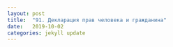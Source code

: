 ```yaml
---
layout: post
title:  "91. Декларация прав человека и гражданина"
date:   2019-10-02
categories: jekyll update
---
```



